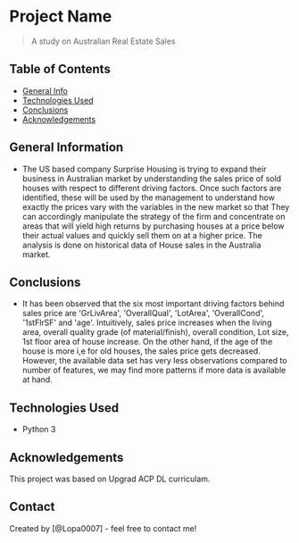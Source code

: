# Project Name
> A study on Australian Real Estate Sales 


## Table of Contents
* [General Info](#general-information)
* [Technologies Used](#technologies-used)
* [Conclusions](#conclusions)
* [Acknowledgements](#acknowledgements)

<!-- You can include any other section that is pertinent to your problem -->

## General Information
- The US based company Surprise Housing is trying to expand their business in Australian market by understanding the sales price of sold houses with respect to different driving factors. Once such factors are identified, these will be used by the management to understand how exactly the prices vary with the variables in the new market so that They can accordingly manipulate the strategy of the firm and concentrate on areas that will yield high returns by purchasing houses at a price below their actual values and quickly sell them on at a higher price. The analysis is done on historical data of House sales in the Australia market. 

<!-- You don't have to answer all the questions - just the ones relevant to your project. -->

## Conclusions
- It has been observed that the six most important driving factors behind sales price are 'GrLivArea', 'OverallQual', 'LotArea', 'OverallCond', '1stFlrSF' and 'age'. Intuitively, sales price increases when the living area, overall quality grade (of material/finish), overall condition, Lot size, 1st floor area of house increase. On the other hand, if the age of the house is more i,e for old houses, the sales price gets decreased. However, the available data set has very less observations compared to number of features, we may find more patterns if more data is available at hand.

<!-- You don't have to answer all the questions - just the ones relevant to your project. -->


## Technologies Used
- Python 3


<!-- As the libraries versions keep on changing, it is recommended to mention the version of library used in this project -->

## Acknowledgements
This project was based on Upgrad ACP DL curriculam.


## Contact
Created by [@Lopa0007] - feel free to contact me!


<!-- Optional -->
<!-- ## License -->
<!-- This project is open source and available under the [... License](). -->

<!-- You don't have to include all sections - just the one's relevant to your project -->